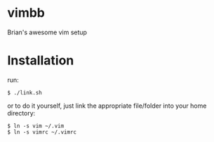 vimbb
=====

Brian's awesome vim setup

Installation
============

run:

    $ ./link.sh

or to do it yourself, just link the appropriate file/folder into your home directory:

    $ ln -s vim ~/.vim
    $ ln -s vimrc ~/.vimrc


